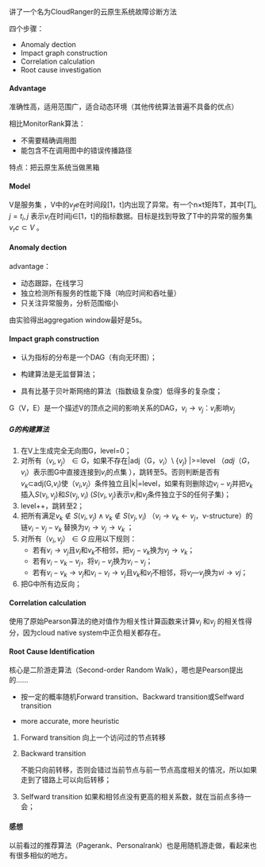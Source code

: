讲了一个名为CloudRanger的云原生系统故障诊断方法



四个步骤：

- Anomaly dection
- Impact graph construction
- Correlation calculation
- Root cause investigation



#### Advantage

准确性高，适用范围广，适合动态环境（其他传统算法普遍不具备的优点）

相比MonitorRank算法：

- 不需要精确调用图
- 能包含不在调用图中的错误传播路径



特点：把云原生系统当做黑箱



#### Model

V是服务集 ，V中的$v_fe$在时间段[1，t]内出现了异常。有一个n×t矩阵T，其中$[T]_i,j=t_i,j$ 表示$v_i$在时间j∈[1，t]的指标数据。目标是找到导致了T中的异常的服务集$v_rc⊂V$ 。



#### Anomaly dection

advantage：

- 动态跟踪，在线学习
- 独立检测所有服务的性能下降（响应时间和吞吐量）
- 只关注异常服务，分析范围缩小 

由实验得出aggregation window最好是5s。



#### Impact graph construction

- 认为指标的分布是一个DAG（有向无环图）；

- 构建算法是无监督算法；

- 具有比基于贝叶斯网络的算法（指数级复杂度）低得多的复杂度；

  

G（V，E）是一个描述V的顶点之间的影响关系的DAG，$v_i→v_j$：$v_i$影响$v_j$

##### G的构建算法

1. 在V上生成完全无向图G，level=0；
2. 对所有$（v_i,v_j）∈G$，如果不存在|adj（G，$v_i$）\\ {$v_j$} |>=level （$adj（G，v_i）$表示图G中直接连接到$v_i$的点集 ），跳转至5。否则判断是否有$v_k$⊂adj(G,$v_i$)使（$v_i$,$v_j$）条件独立且|k|=level，如果有则删除边$v_i-v_j$并把$v_k$插入$S(v_i,v_j)$和$S(v_j,v_i)$ ($S(v_i,v_j)$表示$v_i$和$v_j$条件独立于S的任何子集)；
3. level++，跳转至2；
4. 把所有满足$v_k∉S(v_i,v_j)∧v_k∉S(v_j,v_i)$ （$v_i→v_k← v_j$，v-structure）的链$v_i-v_j-v_k$ 替换为$v_i→ v_j→v_k$ ；
5. 对所有$（v_i,v_j）∈G$ 应用以下规则：
   - 若有$v_i→ v_j$且$v_i$和$v_k$不相邻，把$v_j-v_k$换为$v_j→v_k$；
   - 若有$v_i-v_k-v_j$，将$v_i-v_j$换为$v_i-v_j$；
   - 若有$v_i-v_k→v_j$和$v_i-v_l→v_j$且$v_k$和$v_l$不相邻，将$v_i—v_j$换为$vi→vj$；
6. 把G中所有边反向；



#### Correlation calculation 

使用了原始Pearson算法的绝对值作为相关性计算函数来计算$v_i$ 和$v_j$ 的相关性得分，因为cloud native system中正负相关都存在。



#### Root Cause Identification 

核心是二阶游走算法（Second-order Random Walk），嗯也是Pearson提出的......

- 按一定的概率随机Forward transition、Backward transition或Selfward transition

- more accurate, more heuristic

  

1. Forward transition 向上一个访问过的节点转移

2. Backward transition

   不能只向前转移，否则会错过当前节点与前一节点高度相关的情况，所以如果走到了错路上可以向后转移；

3. Selfward transition 如果和相邻点没有更高的相关系数，就在当前点多待一会；



#### 感想

以前看过的推荐算法（Pagerank、Personalrank）也是用随机游走做，看起来也有很多相似的地方。





